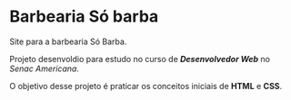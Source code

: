# Barbearia Só barba
Site para a barbearia Só Barba.

Projeto desenvoldio para estudo no curso de ***Desenvolvedor Web*** no *Senac Americana*.

O objetivo desse projeto é praticar os conceitos iniciais de **HTML** e **CSS**.
